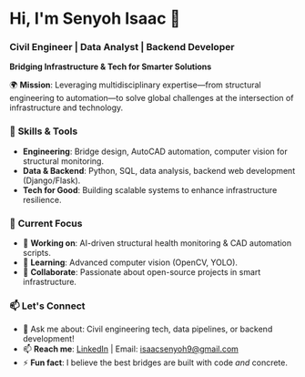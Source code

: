 # Hi, I'm Senyoh Isaac 👋  

### **Civil Engineer | Data Analyst | Backend Developer**  
**Bridging Infrastructure & Tech for Smarter Solutions**  

🌍 **Mission**: Leveraging multidisciplinary expertise—from structural engineering to automation—to solve global challenges at the intersection of infrastructure and technology.  

### 🔧 **Skills & Tools**  
- **Engineering**: Bridge design, AutoCAD automation, computer vision for structural monitoring.  
- **Data & Backend**: Python, SQL, data analysis, backend web development (Django/Flask).  
- **Tech for Good**: Building scalable systems to enhance infrastructure resilience.  

### 🚀 **Current Focus**  
- 🔭 **Working on**: AI-driven structural health monitoring & CAD automation scripts.  
- 🌱 **Learning**: Advanced computer vision (OpenCV, YOLO).  
- 👯 **Collaborate**: Passionate about open-source projects in smart infrastructure.  

### 📫 **Let's Connect**  
- 💬 Ask me about: Civil engineering tech, data pipelines, or backend development!  
- 📫 **Reach me**: [LinkedIn](https://www.linkedin.com/in/isaac-senyoh-4247a9220/) | Email: isaacsenyoh9@gmail.com  
- ⚡ **Fun fact**: I believe the best bridges are built with code *and* concrete.  
